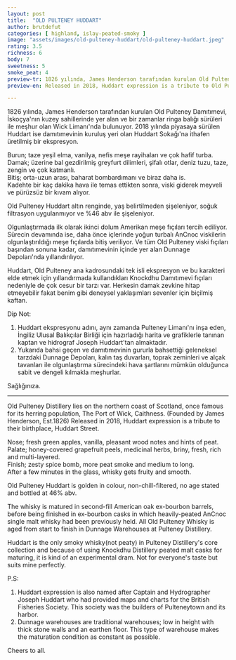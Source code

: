 ```yaml
---
layout: post
title:  "OLD PULTENEY HUDDART"
author: brutdefut
categories: [ highland, islay-peated-smoky ]
image: "assets/images/old-pulteney-huddart/old-pulteney-huddart.jpeg"
rating: 3.5
richness: 6
body: 7
sweetness: 5
smoke_peat: 4
preview-tr: 1826 yılında, James Henderson tarafından kurulan Old Pulteney Damıtımevi'nin 2018 yılında piyasaya sürülen ekspresyonu.   
preview-en: Released in 2018, Huddart expression is a tribute to Old Pulteney Distillery's birthplace, Huddart Street.   

---
```


1826 yılında, James Henderson tarafından kurulan Old Pulteney Damıtımevi, İskoçya'nın kuzey sahillerinde yer alan ve bir zamanlar ringa balığı sürüleri ile meşhur olan Wick Limanı'nda bulunuyor. 2018 yılında piyasaya sürülen Huddart ise damıtımevinin kuruluş yeri olan Huddart Sokağı'na ithafen üretilmiş bir ekspresyon.  

Burun; taze yeşil elma, vanilya, nefis meşe rayihaları ve çok hafif turba.  
Damak; üzerine bal gezdirilmiş greyfurt dilimleri, şifalı otlar, deniz tuzu, taze, zengin ve çok katmanlı.  
Bitiş; orta-uzun arası, baharat bombardımanı ve biraz daha is.  
Kadehte bir kaç dakika hava ile temas ettikten sonra, viski giderek meyveli ve pürüzsüz bir kıvam alıyor.  

Old Pulteney Huddart altın renginde, yaş belirtilmeden şişeleniyor, soğuk filtrasyon uygulanmıyor ve %46 abv ile şişeleniyor.  

Olgunlaştırmada ilk olarak ikinci dolum Amerikan meşe fıçıları tercih ediliyor. Sürecin devamında ise, daha önce içlerinde yoğun turbalı AnCnoc viskilerin olgunlaştırıldığı meşe fıçılarda bitiş veriliyor. Ve tüm Old Pulteney viski fıçıları başından sonuna kadar, damıtımevinin içinde yer alan Dunnage Depoları'nda yıllandırılıyor.  

Huddart, Old Pulteney ana kadrosundaki tek isli ekspresyon ve bu karakteri elde etmek için yıllandırmada kullandıkları Knockdhu Damıtımevi fıçıları nedeniyle de çok cesur bir tarzı var. Herkesin damak zevkine hitap etmeyebilir fakat benim gibi deneysel yaklaşımları sevenler için biçilmiş kaftan.  

Dip Not:  
1) Huddart ekspresyonu adını, aynı zamanda Pulteney Limanı'nı inşa eden, İngiliz Ulusal Balıkçılar Birliği için hazırladığı harita ve grafiklerle tanınan kaptan ve hidrograf Joseph Huddart'tan almaktadır.  
2) Yukarıda bahsi geçen ve damıtımevinin gururla bahsettiği geleneksel tarzdaki Dunnage Depoları, kalın taş duvarları, toprak zeminleri ve alçak tavanları ile olgunlaştırma sürecindeki hava şartlarını mümkün olduğunca sabit ve dengeli kılmakla meşhurlar.  

Sağlığınıza.     
 
-----------------------------------------------

<p id="english"></p>

Old Pulteney Distillery lies on the northern coast of Scotland, once famous for its herring population, The Port of Wick, Caithness. (Founded by James Henderson, Est.1826) Released in 2018, Huddart expression is a tribute to their birthplace, Huddart Street.  

Nose; fresh green apples, vanilla, pleasant wood notes and hints of peat.  
Palate; honey-covered grapefruit peels, medicinal herbs, briny, fresh, rich and multi-layered.  
Finish; zesty spice bomb, more peat smoke and medium to long.  
After a few minutes in the glass, whisky gets fruity and smooth.   

Old Pulteney Huddart is golden in colour, non-chill-filtered, no age stated and bottled at 46% abv.  

The whisky is matured in second-fill American oak ex-bourbon barrels, before being finished in ex-bourbon casks in which heavily-peated AnCnoc single malt whisky had been previously held. All Old Pulteney Whisky is aged from start to finish in Dunnage Warehouses at Pulteney Distillery.  

Huddart is the only smoky whisky(not peaty) in Pulteney Distillery's core collection and because of using Knockdhu Distillery peated malt casks for maturing, it is kind of an experimental dram. Not for everyone's taste but suits mine perfectly.  

P.S:  
1) Huddart expression is also named after Captain and Hydrographer Joseph Huddart who had provided maps and charts for the British Fisheries Society. This society was the builders of Pulteneytown and its harbor.   
2) Dunnage warehouses are traditional warehouses; low in height with thick stone walls and an earthen floor. This type of warehouse makes the maturation condition as constant as possible.  

Cheers to all.                
  
